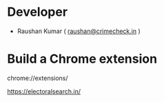 # Developer
- Raushan Kumar ( raushan@crimecheck.in )
# Build a Chrome extension

chrome://extensions/

https://electoralsearch.in/